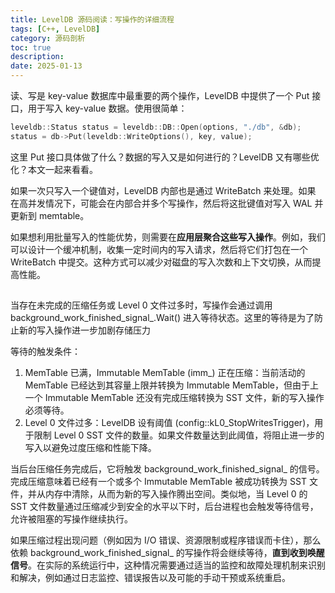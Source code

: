 ```yaml
---
title: LevelDB 源码阅读：写操作的详细流程
tags: [C++, LevelDB]
category: 源码剖析
toc: true
description: 
date: 2025-01-13
---
```


读、写是 key-value 数据库中最重要的两个操作，LevelDB 中提供了一个 Put 接口，用于写入 key-value 数据。使用很简单：

```cpp
leveldb::Status status = leveldb::DB::Open(options, "./db", &db);
status = db->Put(leveldb::WriteOptions(), key, value);
```

这里 Put 接口具体做了什么？数据的写入又是如何进行的？LevelDB 又有哪些优化？本文一起来看看。

<!-- more -->

如果一次只写入一个键值对，LevelDB 内部也是通过 WriteBatch 来处理。如果 在高并发情况下，可能会在内部合并多个写操作，然后将这批键值对写入 WAL 并更新到 memtable。

如果想利用批量写入的性能优势，则需要在**应用层聚合这些写入操作**。例如，我们可以设计一个缓冲机制，收集一定时间内的写入请求，然后将它们打包在一个 WriteBatch 中提交。这种方式可以减少对磁盘的写入次数和上下文切换，从而提高性能。


## 


当存在未完成的压缩任务或 Level 0 文件过多时，写操作会通过调用 background_work_finished_signal_.Wait() 进入等待状态。这里的等待是为了防止新的写入操作进一步加剧存储压力

等待的触发条件：
1. MemTable 已满，Immutable MemTable (imm_) 正在压缩：当前活动的 MemTable 已经达到其容量上限并转换为 Immutable MemTable，但由于上一个 Immutable MemTable 还没有完成压缩转换为 SST 文件，新的写入操作必须等待。
2. Level 0 文件过多：LevelDB 设有阈值 (config::kL0_StopWritesTrigger)，用于限制 Level 0 SST 文件的数量。如果文件数量达到此阈值，将阻止进一步的写入以避免过度压缩和性能下降。

当后台压缩任务完成后，它将触发 background_work_finished_signal_ 的信号。完成压缩意味着已经有一个或多个 Immutable MemTable 被成功转换为 SST 文件，并从内存中清除，从而为新的写入操作腾出空间。类似地，当 Level 0 的 SST 文件数量通过压缩减少到安全的水平以下时，后台进程也会触发等待信号，允许被阻塞的写操作继续执行。

如果压缩过程出现问题（例如因为 I/O 错误、资源限制或程序错误而卡住），那么依赖 background_work_finished_signal_ 的写操作将会继续等待，**直到收到唤醒信号**。在实际的系统运行中，这种情况需要通过适当的监控和故障处理机制来识别和解决，例如通过日志监控、错误报告以及可能的手动干预或系统重启。

